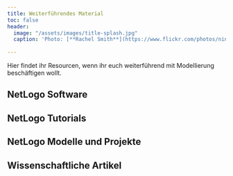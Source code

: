 ```yaml
---
title: Weiterführendes Material
toc: false
header:
  image: "/assets/images/title-splash.jpg"
  caption: 'Photo: [**Rachel Smith**](https://www.flickr.com/photos/ninmah/)'
  
---
```

Hier findet ihr Resourcen, wenn ihr euch weiterführend mit Modellierung beschäftigen wollt.

<!--more-->
## NetLogo Software


## NetLogo Tutorials


## NetLogo Modelle und Projekte


## Wissenschaftliche Artikel
